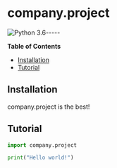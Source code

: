 # company.project
![Python 3.6](https://img.shields.io/badge/python-3.6-blue.svg)-----

**Table of Contents**

* [Installation](#installation)
* [Tutorial](#tutorial)

## Installation

company.project is the best!

## Tutorial
```python
import company.project

print("Hello world!")
```
